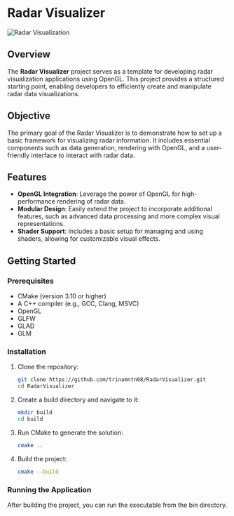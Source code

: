 # Radar Visualizer
![Radar Visualization](intro.gif)
## Overview
The **Radar Visualizer** project serves as a template for developing radar visualization applications using OpenGL. This project provides a structured starting point, enabling developers to efficiently create and manipulate radar data visualizations.

## Objective
The primary goal of the Radar Visualizer is to demonstrate how to set up a basic framework for visualizing radar information. It includes essential components such as data generation, rendering with OpenGL, and a user-friendly interface to interact with radar data.

## Features
- **OpenGL Integration**: Leverage the power of OpenGL for high-performance rendering of radar data.
- **Modular Design**: Easily extend the project to incorporate additional features, such as advanced data processing and more complex visual representations.
- **Shader Support**: Includes a basic setup for managing and using shaders, allowing for customizable visual effects.

## Getting Started

### Prerequisites
- CMake (version 3.10 or higher)
- A C++ compiler (e.g., GCC, Clang, MSVC)
- OpenGL
- GLFW
- GLAD
- GLM

### Installation
1. Clone the repository:
   ```bash
   git clone https://github.com/trinamntn08/RadarVisualizer.git
   cd RadarVisualizer
2. Create a build directory and navigate to it:
   ```bash
   mkdir build
   cd build
3. Run CMake to generate the solution:
   ```bash
   cmake ..

4. Build the project:
   ```bash
   cmake --build

### Running the Application
After building the project, you can run the executable from the bin directory.
